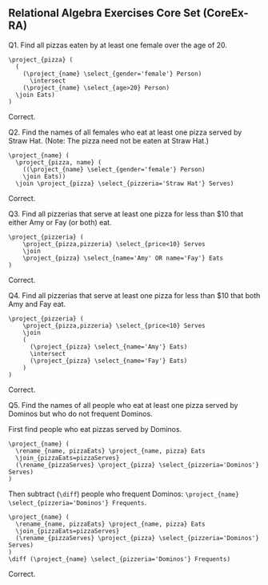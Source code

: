 ## Relational Algebra Exercises Core Set (CoreEx-RA)

Q1. Find all pizzas eaten by at least one female over the age of 20. 

~~~
\project_{pizza} (
  (
    (\project_{name} \select_{gender='female'} Person)
      \intersect
    (\project_{name} \select_{age>20} Person)
  \join Eats)
)
~~~

Correct.

Q2. Find the names of all females who eat at least one pizza served by Straw Hat. (Note: The pizza need not be eaten at Straw Hat.)

~~~
\project_{name} (
  \project_{pizza, name} (
    ((\project_{name} \select_{gender='female'} Person)
    \join Eats))
  \join \project_{pizza} \select_{pizzeria='Straw Hat'} Serves)
~~~

Correct.

Q3. Find all pizzerias that serve at least one pizza for less than $10 that either Amy or Fay (or both) eat. 

~~~
\project_{pizzeria} (
    \project_{pizza,pizzeria} \select_{price<10} Serves
    \join
    \project_{pizza} \select_{name='Amy' OR name='Fay'} Eats
)
~~~

Correct.

Q4. Find all pizzerias that serve at least one pizza for less than $10 that both Amy and Fay eat. 

~~~
\project_{pizzeria} (
    \project_{pizza,pizzeria} \select_{price<10} Serves
    \join
    (
      (\project_{pizza} \select_{name='Amy'} Eats)
      \intersect
      (\project_{pizza} \select_{name='Fay'} Eats)
    )
)
~~~

Correct.

Q5. Find the names of all people who eat at least one pizza served by Dominos but who do not frequent Dominos. 

First find people who eat pizzas served by Dominos.

~~~
\project_{name} (
  \rename_{name, pizzaEats} \project_{name, pizza} Eats 
  \join_{pizzaEats=pizzaServes}
  (\rename_{pizzaServes} \project_{pizza} \select_{pizzeria='Dominos'} Serves)
)
~~~

Then subtract (`\diff`) people who frequent Dominos: `\project_{name} \select_{pizzeria='Dominos'} Frequents`.

~~~
\project_{name} (
  \rename_{name, pizzaEats} \project_{name, pizza} Eats 
  \join_{pizzaEats=pizzaServes}
  (\rename_{pizzaServes} \project_{pizza} \select_{pizzeria='Dominos'} Serves)
)
\diff (\project_{name} \select_{pizzeria='Dominos'} Frequents)
~~~

Correct.